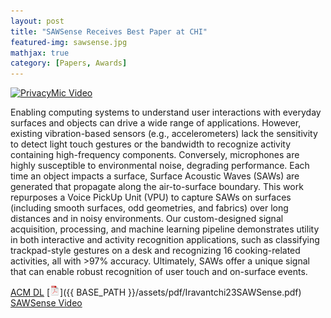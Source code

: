 ```yaml
---
layout: post
title: "SAWSense Receives Best Paper at CHI"
featured-img: sawsense.jpg
mathjax: true
category: [Papers, Awards]
---
```



[![PrivacyMic Video](http://img.youtube.com/vi/j409IOAKBEI/0.jpg)](https://www.youtube.com/watch?v=j409IOAKBEI "SAWSense")


Enabling computing systems to understand user interactions with everyday surfaces and objects can drive a wide range of applications. However, existing vibration-based sensors (e.g., accelerometers) lack the sensitivity to detect light touch gestures or the bandwidth to recognize activity containing high-frequency components. Conversely, microphones are highly susceptible to environmental noise, degrading performance. Each time an object impacts a surface, Surface Acoustic Waves (SAWs) are generated that propagate along the air-to-surface boundary. This work repurposes a Voice PickUp Unit (VPU) to capture SAWs on surfaces (including smooth surfaces, odd geometries, and fabrics) over long distances and in noisy environments. Our custom-designed signal acquisition, processing, and machine learning pipeline demonstrates utility in both interactive and activity recognition applications, such as classifying trackpad-style gestures on a desk and recognizing 16 cooking-related activities, all with >97% accuracy. Ultimately, SAWs offer a unique signal that can enable robust recognition of user touch and on-surface events.

[ACM DL](https://doi.org/10.1145/3544548.3580991) [![pdf](/assets/icons16/pdf-icon.png)]({{ BASE_PATH }}/assets/pdf/Iravantchi23SAWSense.pdf) [SAWSense Video](https://www.youtube.com/watch?v=j409IOAKBEI)